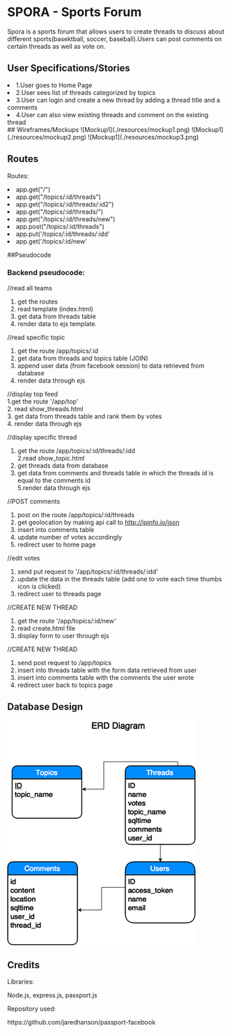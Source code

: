 
# SPORA - Sports Forum
Spora is a sports forum that allows users to create threads to discuss about different sports(basektball, soccer, baseball).Users can post comments on certain threads as well as vote on.
## User Specifications/Stories
<li>1.User goes to Home Page</li>
<li>2.User sees list of threads categorized by topics</li>
<li>3.User can login and create a new thread by adding a thread title and a comments</li>
<li>4.User can also view existing threads and comment on the existing thread</li>
## Wireframes/Mockups
![Mockup1](./resources/mockup1.png)
![Mockup1](./resources/mockup2.png)
![Mockup1](./resources/mockup3.png)

## Routes
Routes:

<li>app.get("/")</li>
<li>app.get("/topics/:id/threads")</li>
<li>app.get("/topics/:id/threads/:id2")</li>
<li>app.get("/topics/:id/threads/")</li>
<li>app.get("/topics/:id/threads/new")</li>
<li>app.post("/topics/:id/threads")</li>
<li>app.put('/topics/:id/threads/:idd'</li>
<li>app.get('/topics/:id/new'</li>

##Pseudocode
<h3>Backend pseudocode:</h3>


//read all teams<br>
1. get the routes<br>
2. read template (index.html)<br>
3. get data from threads table<br>
4. render data to ejs template.<br>

//read specific topic<br>
1. get the route /app/topics/:id<br>
2. get data from threads and topics table (JOIN)<br>
3. append user data (from facebook session) to data retrieved from database<br>
4. render data through ejs<br>


//display top feed<br>
1.get the route '/app/top'<br>
2. read show_threads.html<br>
3. get data from threads table and rank them by votes<br>
4. render data through ejs<br>

//display specific thread<br>
1. get the route /app/topics/:id/threads/:idd<br>
2.read show_topic.html<br>
3. get threads data from database<br>
4. get data from comments and threads table in which the threads id is equal to the comments id<br>
5.render data through ejs<br>



//POST comments<br>
1. post on the route /app/topics/:id/threads<br>
2. get geolocation by making api call to http://ipinfo.io/json<br>
3. insert into comments table<br>
4. update number of votes accordingly<br>
5. redirect user to home page<br>

//edit votes<br>
1. send put request to '/app/topics/:id/threads/:idd'<br>
2. update the data in the threads table (add one to vote each time thumbs icon is clicked)<br>
3. redirect user to threads page<br>


//CREATE NEW THREAD<br>
1. get the route '/app/topics/:id/new'<br>
2. read create.html file<br>
3. display form to user through ejs<br>


//CREATE NEW THREAD<br>
1. send post request to /app/topics<br>
2. insert into threads table with the form data retrieved from user<br>
3. insert into comments table with the comments the user wrote<br>
4. redirect user back to topics page<br>






## Database Design
![Mockup1](./resources/forum_ERD.png)
## Credits
Libraries:
<p>
Node.js, express.js, passport.js
</p>
Repository used: 
<p>
https://github.com/jaredhanson/passport-facebook
</p>


